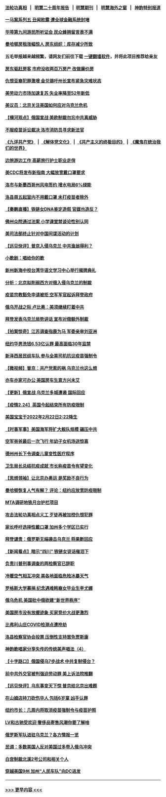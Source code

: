 #### [法轮功真相](https://github.com/gfw-breaker/truth/blob/master/README.md?t=0) &nbsp;&nbsp;|&nbsp;&nbsp; [明慧二十周年报告](https://github.com/gfw-breaker/mh-reports/blob/master/README.md?t=0) &nbsp;&nbsp;|&nbsp;&nbsp;[明慧期刊](https://github.com/gfw-breaker/mh-qikan) &nbsp;&nbsp;|&nbsp;&nbsp; [明慧海外之窗](https://github.com/gfw-breaker/mh-news/blob/master/README.md?t=0) &nbsp;&nbsp;|&nbsp;&nbsp; [神韵特别报道](https://github.com/gfw-breaker/mh-news/blob/master/shenyun.md?t=0)
#### [一马案系列五 丑闻败露 遭全球金融系统封堵](../pages/nsc412/n13603982.md?t=02252050) 
#### [华埠第九间游民所听证会 民众蜂拥留言表不满](../pages/nsc412/n13604072.md?t=02252050) 
#### [曼哈顿房租涨幅惊人 房东组织：库存减少所致](../pages/nsc412/n13603894.md?t=02252050) 
#### 五毛举报越来越频繁，请网友们前往下载 [一键翻墙软件](https://github.com/gfw-breaker/ssr-accounts)，并将此项目推荐给亲友
#### [房东驱赶房客 市府没收两百万房产 改做廉价房](../pages/nsc412/n13603902.md?t=02252050) 
#### [仇恨亚裔犯罪激增 金兑锡吁州长宣布紧急灾难状态](../pages/nsc412/n13604036.md?t=02252050) 
#### [美劳动力市场加速复苏 失业率降至52年新低](../pages/nsc412/n13603551.md?t=02252050) 
#### [美议员：北京关注美国如何应对乌克兰危机](../pages/nsc412/n13603830.md?t=02252050) 
#### [【横河观点】俄国宣战 美欧制裁勿忘中共真威胁](../pages/nsc412/n13603295.md?t=02252050) 
#### [不服疫苗诉讼裁决 洛市消防员寻求新法官](../pages/nsc412/n13603634.md?t=02252050) 
#### [《九评共产党》](https://github.com/begood0513/9ping.md/blob/master/README.md) &nbsp;|&nbsp; [《解体党文化》](../../../../jtdwh.md/blob/master/README.md)  &nbsp;|&nbsp; [《共产主义的终极目的》](../../../../gczydzjmd.md/blob/master/README.md) &nbsp;|&nbsp; [《魔鬼在统治我们的世界》](../../../../mgztzwmdsj.md/blob/master/README.md) 
#### [边旅游边工作 高薪旅行护士职业走俏](../pages/nsc412/n13603587.md?t=02252050) 
#### [美CDC将发布新指南 大幅放宽戴口罩要求](../pages/nsc412/n13603352.md?t=02252050) 
#### [洛市与新墨西哥州风电签约 增水电局6%绿能](../pages/nsc412/n13603506.md?t=02252050) 
#### [洛县周五起室内不用戴口罩 未打疫苗者除外](../pages/nsc412/n13603496.md?t=02252050) 
#### [【秦鹏直播】铁链女DNA鉴定造假 官媒也造反？](../pages/nsc412/n13603281.md?t=02252050) 
#### [佛州众院通过法案 小学课堂禁谈论性别认同](../pages/nsc412/n13603038.md?t=02252050) 
#### [美司法部终止针对中国间谍活动的计划](../pages/nsc412/n13603309.md?t=02252050) 
#### [【远见快评】普京入侵乌克兰 中共渔翁得利？](../pages/nsc412/n13603260.md?t=02252050) 
#### [小歌剧：唱给你的歌](../pages/nsc412/n13603303.md?t=02252050) 
#### [新州新海中校台湾华语文学习中心举行揭牌典礼](../pages/nsc412/n13603063.md?t=02252050) 
#### [分析：北京拟削弱西方对俄入侵乌克兰的制裁](../pages/nsc412/n13603015.md?t=02252050) 
#### [疫苗宗教豁免申请被拒 空军军官起诉拜登政府](../pages/nsc412/n13602752.md?t=02252050) 
#### [俄乌开战之际 卢比奥：美须继续盯着中共](../pages/nsc412/n13602762.md?t=02252050) 
#### [拜登发表乌克兰局势讲话 宣布对俄额外制裁](../pages/nsc412/n13602852.md?t=02252050) 
#### [【拍案惊奇】江苏调查指鹿为马 军委亲审刘亚洲](../pages/nsc412/n13602584.md?t=02252050) 
#### [纽约华男洗钱6.53亿认罪 最高面临30年监禁](../pages/nsc412/n13601016.md?t=02252050) 
#### [新泽西居民组车队 参与全美司机抗议疫苗强制令](../pages/nsc412/n13602770.md?t=02252050) 
#### [【微视频】普京：共产党惹的祸 乌克兰也这么想](../pages/nsc412/n13602565.md?t=02252050) 
#### [亦车亦家可办公 美国房车生意方兴未艾](../pages/nsc412/n13600666.md?t=02252050) 
#### [【更新】俄宣战 乌克兰多城遭袭 国际回应](../pages/nsc412/n13600282.md?t=02252050) 
#### [【疫情2.24】英国今起结束所有防疫限制](../pages/nsc412/n13601939.md?t=02252050) 
#### [美国宝宝于2022年2月22日2:22降生](../pages/nsc412/n13601544.md?t=02252050) 
#### [【时事军事】美国海军将扩大舰队规模 碾压中共](../pages/nsc412/n13599656.md?t=02252050) 
#### [空军爸爸最后一次飞行 年幼子女机场送惊喜](../pages/nsc412/n13601497.md?t=02252050) 
#### [德州州长下令调查儿童变性医疗程序](../pages/nsc412/n13600772.md?t=02252050) 
#### [卫生局长总结抗疫成就 市长称疫苗令有望变化](../pages/nsc412/n13601070.md?t=02252050) 
#### [【思想领袖】让北京办奥运 是奖励不良行为](../pages/nsc412/n13582420.md?t=02252050) 
#### [曼哈顿恢复人气有解？ 评论：纽约应放宽防疫限制](../pages/nsc412/n13601078.md?t=02252050) 
#### [MTA调研地铁月台护栏项目](../pages/nsc412/n13600928.md?t=02252050) 
#### [攻击法轮功真相点义工 歹徒再被加控仇恨犯罪](../pages/nsc412/n13601019.md?t=02252050) 
#### [家长呼吁选择性戴口罩 加州多个学区已实行](../pages/nsc412/n13600919.md?t=02252050) 
#### [拜登谴责：俄罗斯无端袭击乌克兰 将果断回应](../pages/nsc412/n13600901.md?t=02252050) 
#### [【新闻看点】暗示“四川” 铁链女说话催泪下](../pages/nsc412/n13599505.md?t=02252050) 
#### [负责川普刑事调查的两检察官已辞职](../pages/nsc412/n13600778.md?t=02252050) 
#### [冷暖空气相互冲突 美各地面临危险冰暴天气](../pages/nsc412/n13600505.md?t=02252050) 
#### [罗格斯大学募捐 纪念遇难韩裔女毕业生李尤娜](../pages/nsc412/n13600006.md?t=02252050) 
#### [俄乌危机 美国批中俄欲建“新世界秩序”](../pages/nsc412/n13600443.md?t=02252050) 
#### [美国房市没有放缓迹象 买家竞价大战更激烈](../pages/nsc412/n13600230.md?t=02252050) 
#### [比弗利山庄COVID检测点遭抢劫](../pages/nsc412/n13600520.md?t=02252050) 
#### [洛县检察官协会投票 压倒性支持罢免贾斯康](../pages/nsc412/n13600458.md?t=02252050) 
#### [神韵歌唱家分享失传的传统美声唱法（4）](../pages/nsc412/n13600370.md?t=02252050) 
#### [【十字路口】俄国侵乌7步战术 中共复制侵台？](../pages/nsc412/n13599558.md?t=02252050) 
#### [前中共外交官被判强迫劳动罪 美上诉法院推翻](../pages/nsc412/n13600259.md?t=02252050) 
#### [【远见快评】乌东事变天下惊 普京给北京出难题](../pages/nsc412/n13600062.md?t=02252050) 
#### [在山姆店持刀砍伤华人 包括6岁童 凶手认罪](../pages/nsc412/n13599975.md?t=02252050) 
#### [纽约市长：几周内将取消疫苗强制令与疫苗护照](../pages/nsc412/n13600219.md?t=02252050) 
#### [LV和古驰受欢迎 奢侈品寄售风潮你要了解啥](../pages/nsc412/n13523640.md?t=02252050) 
#### [俄罗斯军队进驻乌克兰？各方情报一览](../pages/nsc412/n13600054.md?t=02252050) 
#### [民调：多数美国人反对美国过多卷入俄乌冲突](../pages/nsc412/n13599839.md?t=02252050) 
#### [白宫制裁北溪2号公司和相关个人](../pages/nsc412/n13599958.md?t=02252050) 
#### [穿越美国9州 加州“人民车队”向DC进发](../pages/nsc412/n13599863.md?t=02252050) 

----
#### [ >>> 更早内容 <<< ](../indexes/nsc412-earlier.md)
